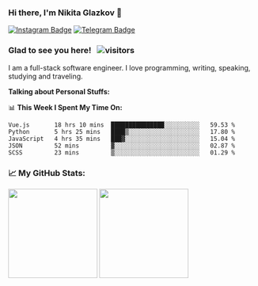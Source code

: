 ### Hi there, I'm Nikita Glazkov 👋

[![Instagram Badge](https://img.shields.io/badge/-Instagram-e4405f?style=flat-square&logo=Instagram&logoColor=white)](https://instagram.com/zitrnika/)
[![Telegram Badge](https://img.shields.io/badge/-Telegram-0088cc?style=flat-square&logo=Telegram&logoColor=white)](https://t.me/zitrnika)

<!--
[![Linkedin Badge](https://img.shields.io/badge/-LinkedIn-0e76a8?style=flat-square&logo=Linkedin&logoColor=white)](https://linkedin.com/in/gapur-kassym)
[![Website Badge](https://img.shields.io/badge/Website-3b5998?style=flat-square&logo=google-chrome&logoColor=white)](https://gkassym.netlify.app)
[![Twitter Badge](https://img.shields.io/badge/-Twitter-00acee?style=flat-square&logo=Twitter&logoColor=white)](https://twitter.com/GKassym)
[![Instagram Badge](https://img.shields.io/badge/-Instagram-e4405f?style=flat-square&logo=Instagram&logoColor=white)](https://instagram.com/gkassym/)
[![Medium Badge](https://img.shields.io/badge/medium-%2312100E.svg?&style=for-square&logo=medium&logoColor=white)](https://gapur-kassym.medium.com/)
[![Telegram Badge](https://img.shields.io/badge/-Telegram-0088cc?style=flat-square&logo=Telegram&logoColor=white)](https://t.me/GKassym) -->

### Glad to see you here! &nbsp; ![visitors](https://visitor-badge.glitch.me/badge?page_id=Glazkoff.Glazkoff)

I am a full-stack software engineer. I love programming, writing, speaking, studying and traveling.

**Talking about Personal Stuffs:**

📊 **This Week I Spent My Time On:**
<!--START_SECTION:waka-->
```text
Vue.js       18 hrs 10 mins  ███████████████░░░░░░░░░░   59.53 % 
Python       5 hrs 25 mins   ████▒░░░░░░░░░░░░░░░░░░░░   17.80 % 
JavaScript   4 hrs 35 mins   ███▓░░░░░░░░░░░░░░░░░░░░░   15.04 % 
JSON         52 mins         ▓░░░░░░░░░░░░░░░░░░░░░░░░   02.87 % 
SCSS         23 mins         ▒░░░░░░░░░░░░░░░░░░░░░░░░   01.29 % 
```
<!--END_SECTION:waka-->

### 📈 My GitHub Stats:
<p>
  <img height="180em" src="https://github-readme-stats.vercel.app/api?username=Glazkoff&show_icons=true&hide_border=true&&count_private=true&include_all_commits=true" />
  <img height="180em" src="https://github-readme-stats.vercel.app/api/top-langs/?username=Glazkoff&show_icons=true&hide_border=true&layout=compact"/>
</p>

<!--
**Glazkoff/Glazkoff** is a ✨ _special_ ✨ repository because its `README.md` (this file) appears on your GitHub profile.

Here are some ideas to get you started:

- 🔭 I’m currently working on ...
- 🌱 I’m currently learning ...
- 👯 I’m looking to collaborate on ...
- 🤔 I’m looking for help with ...
- 💬 Ask me about ...
- 📫 How to reach me: ...
- 😄 Pronouns: ...
- ⚡ Fun fact: ...
-->
